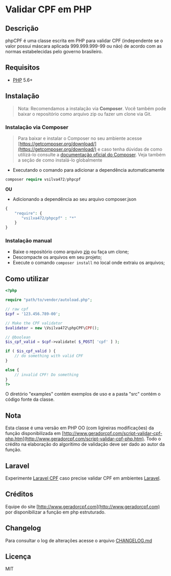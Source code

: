 # Validar CPF em PHP

## Descrição

phpCPF é uma classe escrita em PHP para validar CPF (independente se o valor possui máscara aplicada 999.999.999-99 ou não) de acordo com as normas estabelecidas pelo governo brasileiro.

## Requisitos
* [PHP](https://php.net) 5.6+

## Instalação
> Nota: Recomendamos a instalação via **Composer**. Você também pode baixar o repositório como arquivo zip ou fazer um clone via Git.

### Instalação via Composer
> Para baixar e instalar o Composer no seu ambiente acesse [https://getcomposer.org/download/](https://getcomposer.org/download/) e caso tenha dúvidas de como utilizá-lo consulte a [documentação oficial do Composer](https://getcomposer.org/doc/). Veja também a seção de como instalá-lo globalmente

+ Executando o comando para adicionar a dependência automaticamente
```php
composer require vsilva472/phpcpf
```

**OU**

* Adicionando a dependência ao seu arquivo composer.json

```php
{
    "require": {
       "vsilva472/phpcpf" : "*"
    }
}
``` 

### Instalação manual
* Baixe o repositório como arquivo [zip](https://github.com/vsilva472/phpcpf/archive/master.zip) ou faça um clone;
* Descompacte os arquivos em seu projeto;
* Execute o comando `composer install` no local onde extraiu os arquivos;

## Como utilizar

```php
<?php

require "path/to/vendor/autoload.php";

// raw cpf
$cpf = '123.456.789-00';

// Make the CPF validator
$validator = new \Vsilva472\phpCPF\CPF();

// @boolean 
$is_cpf_valid = $cpf->validate( $_POST[ 'cpf' ] );

if ( $is_cpf_valid ) {
    // do something with valid CPF
}

else {
    // invalid CPF! Do something
}
?>
```
O diretório "examples" contém exemplos de uso e a pasta "src" contém o código fonte da classe.

## Nota

Esta classe é uma versão em PHP OO (com ligireiras modificações) da função disponibilizada em [http://www.geradorcpf.com/script-validar-cpf-php.htm](http://www.geradorcpf.com/script-validar-cpf-php.htm). 
Todo o crédito na elaboração do algorítimo de validação deve ser dado ao autor da função.

## Laravel
Experimente [Laravel CPF](https://github.com/vsilva472/laravel-cpf) caso precise validar CPF em ambientes [Laravel](https://laravel.com).

## Créditos
Equipe do site [http://www.geradorcpf.com](http://www.geradorcpf.com) por disponibilizar a função em php estruturado.

## Changelog
Para consultar o log de alterações acesse o arquivo [CHANGELOG.md](https://github.com/vsilva472/phpcpf/blob/master/CHANGELOG.md)

## Licença
MIT